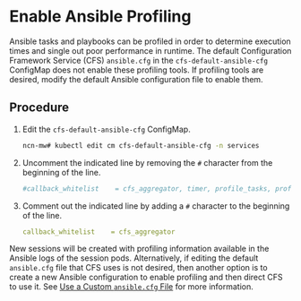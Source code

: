 # Enable Ansible Profiling

Ansible tasks and playbooks can be profiled in order to determine execution times and single out poor performance in runtime. The default Configuration Framework Service \(CFS\) `ansible.cfg` in
the `cfs-default-ansible-cfg` ConfigMap does not enable these profiling tools. If profiling tools are desired, modify the default Ansible configuration file to enable them.

## Procedure

1. Edit the `cfs-default-ansible-cfg` ConfigMap.

    ```bash
    ncn-mw# kubectl edit cm cfs-default-ansible-cfg -n services
    ```

1. Uncomment the indicated line by removing the `#` character from the beginning of the line.

    ```yaml
    #callback_whitelist    = cfs_aggregator, timer, profile_tasks, profile_roles
    ```

1. Comment out the indicated line by adding a `#` character to the beginning of the line.

    ```yaml
    callback_whitelist    = cfs_aggregator
    ```

New sessions will be created with profiling information available in the Ansible logs of the session pods. Alternatively, if editing the default `ansible.cfg` file that CFS uses is not desired,
then another option is to create a new Ansible configuration to enable profiling and then direct CFS to use it. See [Use a Custom `ansible.cfg` File](Use_a_Custom_ansible-cfg_File.md) for more information.
